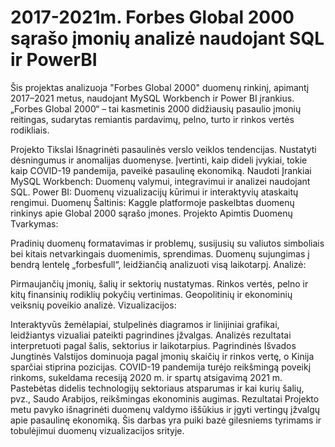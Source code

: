 # 2017-2021m. Forbes Global 2000 sąrašo įmonių analizė naudojant SQL ir PowerBI

Šis projektas analizuoja "Forbes Global 2000" duomenų rinkinį, apimantį 2017–2021 metus, naudojant MySQL Workbench ir Power BI įrankius. „Forbes Global 2000“ – tai kasmetinis 2000 didžiausių pasaulio įmonių reitingas, sudarytas remiantis pardavimų, pelno, turto ir rinkos vertės rodikliais.

Projekto Tikslai
Išnagrinėti pasaulinės verslo veiklos tendencijas.
Nustatyti dėsningumus ir anomalijas duomenyse.
Įvertinti, kaip dideli įvykiai, tokie kaip COVID-19 pandemija, paveikė pasaulinę ekonomiką.
Naudoti Įrankiai
MySQL Workbench: Duomenų valymui, integravimui ir analizei naudojant SQL.
Power BI: Duomenų vizualizacijų kūrimui ir interaktyvių ataskaitų rengimui.
Duomenų Šaltinis: Kaggle platformoje paskelbtas duomenų rinkinys apie Global 2000 sąrašo įmones.
Projekto Apimtis
Duomenų Tvarkymas:

Pradinių duomenų formatavimas ir problemų, susijusių su valiutos simboliais bei kitais netvarkingais duomenimis, sprendimas.
Duomenų sujungimas į bendrą lentelę „forbesfull“, leidžiančią analizuoti visą laikotarpį.
Analizė:

Pirmaujančių įmonių, šalių ir sektorių nustatymas.
Rinkos vertės, pelno ir kitų finansinių rodiklių pokyčių vertinimas.
Geopolitinių ir ekonominių veiksnių poveikio analizė.
Vizualizacijos:

Interaktyvūs žemėlapiai, stulpelinės diagramos ir linijiniai grafikai, leidžiantys vizualiai pateikti pagrindines įžvalgas.
Analizės rezultatai interpretuoti pagal šalis, sektorius ir laikotarpius.
Pagrindinės Išvados
Jungtinės Valstijos dominuoja pagal įmonių skaičių ir rinkos vertę, o Kinija sparčiai stiprina pozicijas.
COVID-19 pandemija turėjo reikšmingą poveikį rinkoms, sukeldama recesiją 2020 m. ir spartų atsigavimą 2021 m.
Pastebėtas didelis technologijų sektoriaus atsparumas ir kai kurių šalių, pvz., Saudo Arabijos, reikšmingas ekonominis augimas.
Rezultatai
Projekto metu pavyko išnagrinėti duomenų valdymo iššūkius ir įgyti vertingų įžvalgų apie pasaulinę ekonomiką. Šis darbas yra puiki bazė gilesniems tyrimams ir tobulėjimui duomenų vizualizacijos srityje.
